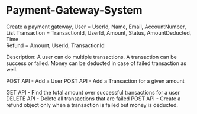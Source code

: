 # Payment-Gateway-System
Create a payment gateway,
 User =  UserId, Name, Email, AccountNumber, List<Transaction>
 Transaction = TransactionId, UserId, Amount, Status, AmountDeducted, Time                                                
 Refund = Amount, UserId,  TransactionId                                               
 
Description: A user can do multiple transactions. A transaction can be success or failed. Money can be deducted in case of failed transaction as well.
 
POST API - Add a User
POST API - Add a Transaction for a given amount
 
GET API - Find the total amount over successful transactions for a user
DELETE API - Delete all transactions that are failed
POST API - Create a refund object only when a transaction is failed but money is deducted.
